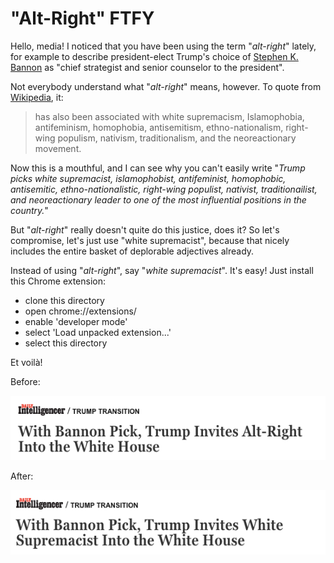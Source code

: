"Alt-Right" FTFY
================

Hello, media!  I noticed that you have been using the
term "_alt-right_" lately, for example to describe
president-elect Trump's choice of [Stephen K.
Bannon](https://en.wikipedia.org/wiki/Stephen_Bannon)
as "chief strategist and senior counselor to the
president".

Not everybody understand what "_alt-right_" means,
however.  To quote from
[Wikipedia](https://en.wikipedia.org/wiki/Alt-right),
it:

> has also been associated with white supremacism,
> Islamophobia, antifeminism, homophobia,
> antisemitism, ethno-nationalism, right-wing
> populism, nativism, traditionalism, and the
> neoreactionary movement.

Now this is a mouthful, and I can see why you can't
easily write "_Trump picks white supremacist,
islamophobist, antifeminist, homophobic, antisemitic,
ethno-nationalistic, right-wing populist, nativist,
traditionailist, and neoreactionary leader to one of
the most influential positions in the country._"

But "_alt-right_" really doesn't quite do this justice,
does it?  So let's compromise, let's just use "white
supremacist", because that nicely includes the entire
basket of deplorable adjectives already.

Instead of using "_alt-right_", say "_white supremacist_".
It's easy!  Just install this Chrome extension:

- clone this directory
- open chrome://extensions/
- enable 'developer mode'
- select 'Load unpacked extension...'
- select this directory

Et voilà!

Before:

![before](https://github.com/jschauma/altright-ftfy/blob/master/before.png)

After:

![after](https://github.com/jschauma/altright-ftfy/blob/master/after.png)
